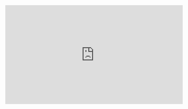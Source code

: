 <html lang="en">
  <head>
  <title>Hello world</title>
  <link rel="stylesheet" href="styles.css"> 
  </head>
  <body>
<iframe class="back" width="560" height="315" src="https://www.youtube.com/embed/PlFo3GRaLhM?autoplay=1&loop=1" frameborder="0" allow="accelerometer; autoplay; clipboard-write; encrypted-media; gyroscope; picture-in-picture; web-share" referrerpolicy="strict-origin-when-cross-origin"  autoplay="1" allowfullscreen>
  <iframe width="560" height="315" src="http://www.youtube.com/embed/GRonxog5mbw?autoplay=1&loop=1&playlist=GRonxog5mbw" frameborder="0" allowfullscreen></iframe>​
</iframe>
  </body>
</html>





